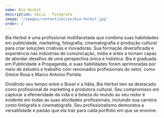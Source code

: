 ```yaml
---
name: Bia Herbst
description: Sócia - Fotógrafa
image: "/images/content/socias/bia-herbst.jpg"
order: 2
---
```


Bia Herbst é uma profissional multifacetada que combina suas habilidades em publicidade, marketing, fotografia, cinematografia e produção cultural para criar soluções criativas e inovadoras. Sua formação diversificada e experiência nas indústrias de comunicação, mídia e artes a tornam capaz de abordar desafios de uma perspectiva única e holística. Bia é graduada em Publicidade e Propaganda, e suas habilidades foram aprimoradas por meio de estudos e trabalho com renomados profissionais do setor, como Greice Rosa e Marco Antonio Portela.

Dividindo seu tempo entre o Brasil e a Itália, Bia Herbst tem se destacado como profissional de marketing e produtora cultural. Seu compromisso em capturar a efemeridade da vida e a beleza do mundo ao seu redor é evidente em todas as suas atividades profissionais, incluindo sua carreira como fotógrafa e cinematógrafa. Seu profissionalismo demonstra a versatilidade e paixão que ela traz para cada portfolio em que se envolve.
